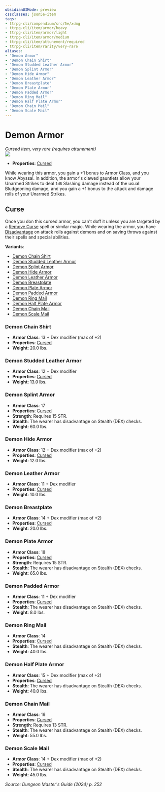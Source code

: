 ```yaml
---
obsidianUIMode: preview
cssclasses: json5e-item
tags:
- ttrpg-cli/compendium/src/5e/xdmg
- ttrpg-cli/item/armor/heavy
- ttrpg-cli/item/armor/light
- ttrpg-cli/item/armor/medium
- ttrpg-cli/item/attunement/required
- ttrpg-cli/item/rarity/very-rare
aliases: 
- "Demon Armor"
- "Demon Chain Shirt"
- "Demon Studded Leather Armor"
- "Demon Splint Armor"
- "Demon Hide Armor"
- "Demon Leather Armor"
- "Demon Breastplate"
- "Demon Plate Armor"
- "Demon Padded Armor"
- "Demon Ring Mail"
- "Demon Half Plate Armor"
- "Demon Chain Mail"
- "Demon Scale Mail"
---
```

# Demon Armor
*Cursed item, very rare (requires attunement)*  
![](3-Mechanics/CLI/items/img/demon-armor.webp#right)

- **Properties**: [Cursed](3-Mechanics/CLI/rules/item-properties.md#Cursed%20Items)

While wearing this armor, you gain a +1 bonus to [Armor Class](3-Mechanics/CLI/rules/variant-rules/armor-class-xphb.md), and you know Abyssal. In addition, the armor's clawed gauntlets allow your Unarmed Strikes to deal `1d8` Slashing damage instead of the usual Bludgeoning damage, and you gain a +1 bonus to the attack and damage rolls of your Unarmed Strikes.

## Curse

Once you don this cursed armor, you can't doff it unless you are targeted by a [Remove Curse](3-Mechanics/CLI/spells/remove-curse-xphb.md) spell or similar magic. While wearing the armor, you have [Disadvantage](3-Mechanics/CLI/rules/variant-rules/disadvantage-xphb.md) on attack rolls against demons and on saving throws against their spells and special abilities.

**Variants**:
- [Demon Chain Shirt](#Demon%20Chain%20Shirt)
- [Demon Studded Leather Armor](#Demon%20Studded%20Leather%20Armor)
- [Demon Splint Armor](#Demon%20Splint%20Armor)
- [Demon Hide Armor](#Demon%20Hide%20Armor)
- [Demon Leather Armor](#Demon%20Leather%20Armor)
- [Demon Breastplate](#Demon%20Breastplate)
- [Demon Plate Armor](#Demon%20Plate%20Armor)
- [Demon Padded Armor](#Demon%20Padded%20Armor)
- [Demon Ring Mail](#Demon%20Ring%20Mail)
- [Demon Half Plate Armor](#Demon%20Half%20Plate%20Armor)
- [Demon Chain Mail](#Demon%20Chain%20Mail)
- [Demon Scale Mail](#Demon%20Scale%20Mail)

### Demon Chain Shirt

- **Armor Class**: 13 + Dex modifier (max of +2)
- **Properties**: [Cursed](3-Mechanics/CLI/rules/item-properties.md#Cursed%20Items)
- **Weight**: 20.0 lbs.

### Demon Studded Leather Armor

- **Armor Class**: 12 + Dex modifier
- **Properties**: [Cursed](3-Mechanics/CLI/rules/item-properties.md#Cursed%20Items)
- **Weight**: 13.0 lbs.

### Demon Splint Armor

- **Armor Class**: 17
- **Properties**: [Cursed](3-Mechanics/CLI/rules/item-properties.md#Cursed%20Items)
- **Strength**: Requires 15 STR.
- **Stealth**: The wearer has disadvantage on Stealth (DEX) checks.
- **Weight**: 60.0 lbs.

### Demon Hide Armor

- **Armor Class**: 12 + Dex modifier (max of +2)
- **Properties**: [Cursed](3-Mechanics/CLI/rules/item-properties.md#Cursed%20Items)
- **Weight**: 12.0 lbs.

### Demon Leather Armor

- **Armor Class**: 11 + Dex modifier
- **Properties**: [Cursed](3-Mechanics/CLI/rules/item-properties.md#Cursed%20Items)
- **Weight**: 10.0 lbs.

### Demon Breastplate

- **Armor Class**: 14 + Dex modifier (max of +2)
- **Properties**: [Cursed](3-Mechanics/CLI/rules/item-properties.md#Cursed%20Items)
- **Weight**: 20.0 lbs.

### Demon Plate Armor

- **Armor Class**: 18
- **Properties**: [Cursed](3-Mechanics/CLI/rules/item-properties.md#Cursed%20Items)
- **Strength**: Requires 15 STR.
- **Stealth**: The wearer has disadvantage on Stealth (DEX) checks.
- **Weight**: 65.0 lbs.

### Demon Padded Armor

- **Armor Class**: 11 + Dex modifier
- **Properties**: [Cursed](3-Mechanics/CLI/rules/item-properties.md#Cursed%20Items)
- **Stealth**: The wearer has disadvantage on Stealth (DEX) checks.
- **Weight**: 8.0 lbs.

### Demon Ring Mail

- **Armor Class**: 14
- **Properties**: [Cursed](3-Mechanics/CLI/rules/item-properties.md#Cursed%20Items)
- **Stealth**: The wearer has disadvantage on Stealth (DEX) checks.
- **Weight**: 40.0 lbs.

### Demon Half Plate Armor

- **Armor Class**: 15 + Dex modifier (max of +2)
- **Properties**: [Cursed](3-Mechanics/CLI/rules/item-properties.md#Cursed%20Items)
- **Stealth**: The wearer has disadvantage on Stealth (DEX) checks.
- **Weight**: 40.0 lbs.

### Demon Chain Mail

- **Armor Class**: 16
- **Properties**: [Cursed](3-Mechanics/CLI/rules/item-properties.md#Cursed%20Items)
- **Strength**: Requires 13 STR.
- **Stealth**: The wearer has disadvantage on Stealth (DEX) checks.
- **Weight**: 55.0 lbs.

### Demon Scale Mail

- **Armor Class**: 14 + Dex modifier (max of +2)
- **Properties**: [Cursed](3-Mechanics/CLI/rules/item-properties.md#Cursed%20Items)
- **Stealth**: The wearer has disadvantage on Stealth (DEX) checks.
- **Weight**: 45.0 lbs.


*Source: Dungeon Master's Guide (2024) p. 252*